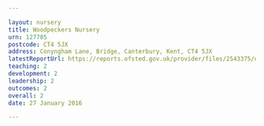 ```yaml
---

layout: nursery
title: Woodpeckers Nursery
urn: 127785
postcode: CT4 5JX
address: Conyngham Lane, Bridge, Canterbury, Kent, CT4 5JX
latestReportUrl: https://reports.ofsted.gov.uk/provider/files/2543375/urn/127785.pdf
teaching: 2
development: 2
leadership: 2
outcomes: 2
overall: 2
date: 27 January 2016

---
```

